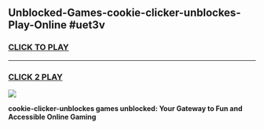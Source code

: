 
## Unblocked-Games-cookie-clicker-unblockes-Play-Online #uet3v
<h3>
<a href="https://news.freeplayer.one?title=cookie-clicker-unblockes&ref=3">CLICK TO PLAY</a></h3>
<hr>

<h3>
<a href="https://news.freeplayer.one?title=cookie-clicker-unblockes&ref=3">CLICK 2 PLAY</a>
  
</h3>

<a href="https://news.freeplayer.one?title=cookie-clicker-unblockes&ref=3"><img src="https://clearcache.store/games.png"></a>


**cookie-clicker-unblockes games unblocked: Your Gateway to Fun and Accessible Online Gaming**
